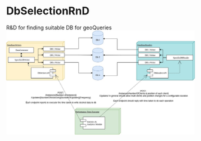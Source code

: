 # DbSelectionRnD
R&amp;D for finding suitable DB for geoQueries
![Alt text](.systemDesignImages/systemDesign.jpg?raw=true "System Design")

